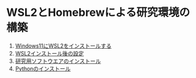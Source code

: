 # WSL2とHomebrewによる研究環境の構築

1. [Windows11にWSL2をインストールする](https://github.com/bokutachi256/GISbuildbook/blob/main/windows11_wsl2_install.md)
2. [WSL2インストール後の設定](https://github.com/bokutachi256/GISbuildbook/blob/main/after_wsl2_installation.md)
3. [研究用ソフトウエアのインストール](https://github.com/bokutachi256/GISbuildbook/blob/main/research_software_installation.md)
4. [Pythonのインストール](https://github.com/bokutachi256/GISbuildbook/blob/main/python_install.md)
